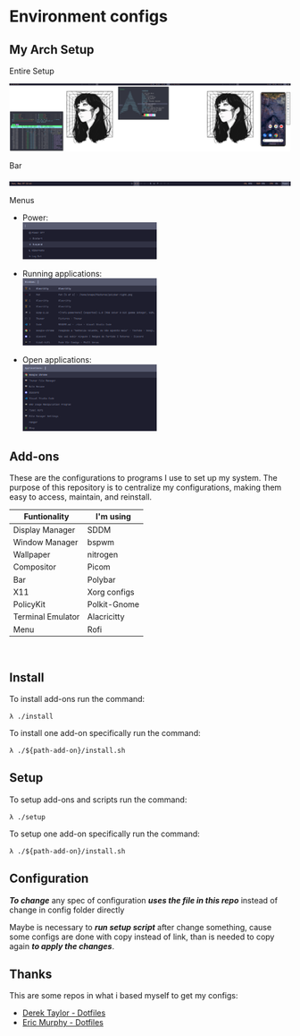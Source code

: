 # Environment configs

## My Arch Setup

Entire Setup

![Monitor-Screens](./images/displays.png "Screens")

Bar

![Bar](./images/polybar-right.png "Main Bar")

Menus

- Power: <br/> <img src="./images/rofi-powermenu.png" alt="Rofi powermenu" width="50%" height="50%"/>

- Running applications: <br/> <img src="./images/rofi-menu.png" alt="Rofi Running applications menu" width="50%" height="50%"/>

- Open applications: <br/> <img src="./images/rofi-drun.png" alt="Rofi Open applications menu" width="50%" height="50%"/>

## **Add-ons**

These are the configurations to programs I use to set up my system. The purpose of this repository is to centralize my configurations, making them easy to access, maintain, and reinstall.

| Funtionality | I'm using |
| - | - |
| Display Manager | SDDM |
| Window Manager | bspwm |
| Wallpaper | nitrogen |
| Compositor | Picom |
| Bar | Polybar |
| X11 | Xorg configs |
| PolicyKit | Polkit-Gnome |
| Terminal Emulator | Alacricitty |
| Menu | Rofi |

<br/>


## **Install**

To install add-ons run the command:

```
λ ./install
```

To install one add-on specifically run the command:

```
λ ./${path-add-on}/install.sh
```


## **Setup**

To setup add-ons and scripts run the command:

```
λ ./setup
```

To setup one add-on specifically run the command:

```
λ ./${path-add-on}/install.sh
```

## **Configuration**

***To change*** any spec of configuration ***uses the file in this repo*** instead of change in config folder directly

Maybe is necessary to ***run setup script*** after change something, cause some configs are done with copy instead of link, than is needed to copy again ***to apply the changes***.

## **Thanks**

This are some repos in what i based myself to get my configs:

- [Derek Taylor - Dotfiles](https://gitlab.com/dwt1/dotfiles)
- [Eric Murphy - Dotfiles](https://github.com/ericmurphyxyz/dotfiles)
